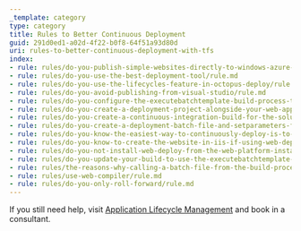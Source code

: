 ```yaml
---
_template: category
type: category
title: Rules to Better Continuous Deployment
guid: 291d0ed1-a02d-4f22-b0f8-64f51a93d80d
uri: rules-to-better-continuous-deployment-with-tfs
index:
- rule: rules/do-you-publish-simple-websites-directly-to-windows-azure-from-visual-studio-online/rule.md
- rule: rules/do-you-use-the-best-deployment-tool/rule.md
- rule: rules/do-you-use-the-lifecycles-feature-in-octopus-deploy/rule.md
- rule: rules/do-you-avoid-publishing-from-visual-studio/rule.md
- rule: rules/do-you-configure-the-executebatchtemplate-build-process-template/rule.md
- rule: rules/do-you-create-a-deployment-project-alongside-your-web-application-for-any-additional-deployment-steps/rule.md
- rule: rules/do-you-create-a-continuous-integration-build-for-the-solution-before-configuring-continuous-deployment/rule.md
- rule: rules/do-you-create-a-deployment-batch-file-and-setparameters-file-for-each-environment/rule.md
- rule: rules/do-you-know-the-easiest-way-to-continuously-deploy-is-to-use-visualstudio-com-and-azure/rule.md
- rule: rules/do-you-know-to-create-the-website-in-iis-if-using-web-deploy/rule.md
- rule: rules/do-you-not-install-web-deploy-from-the-web-platform-installer/rule.md
- rule: rules/do-you-update-your-build-to-use-the-executebatchtemplate-build-process-template/rule.md
- rule: rules/the-reasons-why-calling-a-batch-file-from-the-build-process-template-is-better-than-deploying-directly-from-the-build/rule.md
- rule: rules/use-web-compiler/rule.md
- rule: rules/do-you-only-roll-forward/rule.md
---
```


If you still need help, visit [Application Lifecycle Management](https://www.ssw.com.au/ssw/Consulting/ALM-TFS.aspx) and book in a consultant.
